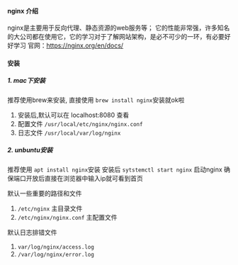 #### nginx 介绍
nginx是主要用于反向代理、静态资源的web服务等；
它的性能非常强，许多知名的大公司都在使用它，它的学习对于了解网站架构，是必不可少的一环，有必要好好学习
官网：https://nginx.org/en/docs/

#### 安装
##### 1. mac下安装
推荐使用brew来安装, 直接使用 `brew install nginx`安装就ok啦

1. 安装后,默认可以在 localhost:8080 查看
2. 配置文件 `/usr/local/etc/nginx/nginx.conf`
3. 日志文件 `/usr/local/var/log/nginx`

##### 2. unbuntu安装
推荐使用 `apt install nginx`安装
安装后 `sytstemctl start nginx` 启动nginx
确保端口开放后直接在浏览器中输入ip就可看到首页

默认一些重要的路径和文件
1. `/etc/nginx` 主目录文件
2. `/etc/nginx/nginx.conf` 主配置文件
  
默认日志排错文件
1. `var/log/nginx/access.log`
2. `/var/log/nginx/error.log`

